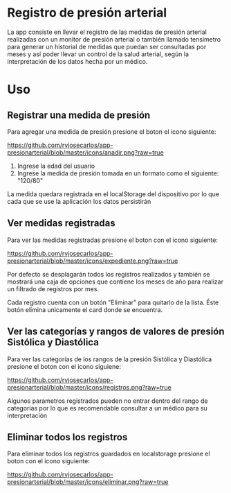 # Registro de presión arterial

La app consiste en llevar el registro de las medidas de presión arterial realizadas con un monitor de presión arterial o también llamado tensimetro
para generar un historial de medidas que puedan ser consultadas por meses y así poder llevar un control de la salud arterial, según la interpretación
de los datos hecha por un médico.

# Uso

## Registrar una medida de presión

Para agregar una medida de presión presione el boton el icono siguiente:

https://github.com/rvjosecarlos/app-presionarterial/blob/master/icons/anadir.png?raw=true

  1) Ingrese la edad del usuario
  2) Ingrese la medida de presión tomada en un formato como el siguiente: "120/80"

La medida quedara registrada en el localStorage del dispositivo por lo que cada que se use la aplicación los datos persistirán

## Ver medidas registradas

Para ver las medidas registradas presione el boton con el icono siguiente:

https://github.com/rvjosecarlos/app-presionarterial/blob/master/icons/expediente.png?raw=true

Por defecto se desplagarán todos los registros realizados y también se mostrará una caja de opciones que contiene los meses de año para realizar un filtrado
de registros por mes.

Cada registro cuenta con un botón "Eliminar" para quitarlo de la lista. Éste botón elimina unicamente el card donde se encuentra.

## Ver las categorías y rangos de valores de presión Sistólica y Diastólica

Para ver las categorías de los rangos de la presión Sistólica y Diastólica presione el boton con el icono siguiene: 

https://github.com/rvjosecarlos/app-presionarterial/blob/master/icons/registros.png?raw=true

Algunos parametros registrados pueden no entrar dentro del rango de categorías por lo que es recomendable consultar a un médico para su interpretación

## Eliminar todos los registros

Para eliminar todos los registros guardados en localstorage presione el boton con el icono siguiente: 

https://github.com/rvjosecarlos/app-presionarterial/blob/master/icons/eliminar.png?raw=true
